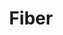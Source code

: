 ---
codehost: https://github.com/https://github.com/gofiber/fiber
logohandle: gofiberio
sort: gofiber
title: Fiber
website: https://gofiber.io/
---